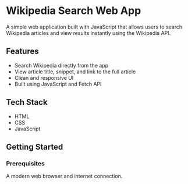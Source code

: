 # Wikipedia Search Web App

A simple web application built with JavaScript that allows users to search Wikipedia articles and view results instantly using the Wikipedia API.

## Features

- Search Wikipedia directly from the app
- View article title, snippet, and link to the full article
- Clean and responsive UI
- Built using JavaScript and Fetch API

## Tech Stack

- HTML
- CSS
- JavaScript

## Getting Started

### Prerequisites

A modern web browser and internet connection.

